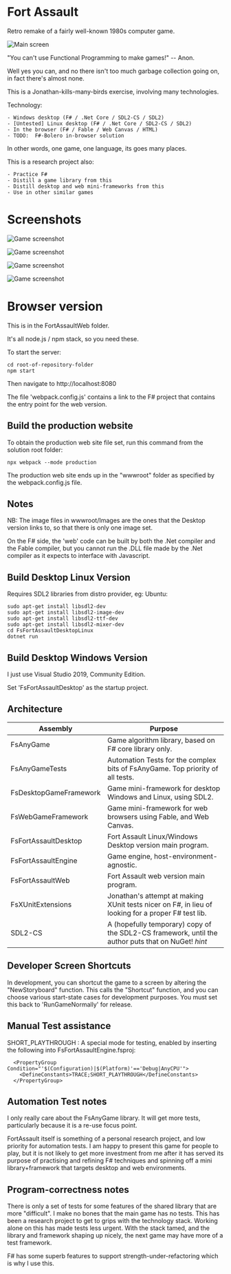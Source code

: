 
Fort Assault
============

Retro remake of a fairly well-known 1980s computer game.

![Main screen](/WebImages/Image1.jpg)

"You can't use Functional Programming to make games!" -- Anon.

Well yes you can, and no there isn't too much garbage collection 
going on, in fact there's almost none.

This is a Jonathan-kills-many-birds exercise, involving many technologies.

Technology:

    - Windows desktop (F# / .Net Core / SDL2-CS / SDL2)
    - [Untested] Linux desktop (F# / .Net Core / SDL2-CS / SDL2) 
    - In the browser (F# / Fable / Web Canvas / HTML)
	- TODO:  F#-Bolero in-browser solution

In other words, one game, one language, its goes many places.

This is a research project also:

	- Practice F#
	- Distill a game library from this
	- Distill desktop and web mini-frameworks from this
	- Use in other similar games

Screenshots
===========

![Game screenshot](/WebImages/Image2.jpg)

![Game screenshot](/WebImages/Image3.jpg)

![Game screenshot](/WebImages/Image4.jpg)

![Game screenshot](/WebImages/Image5.jpg)

Browser version
===============
This is in the FortAssaultWeb folder.

It's all node.js / npm stack, so you need these.

To start the server:

	cd root-of-repository-folder
	npm start

Then navigate to http://localhost:8080

The file 'webpack.config.js' contains a link to the F#
project that contains the entry point for the web version.

Build the production website
----------------------------
To obtain the production web site file set, run this command
from the solution root folder:

	npx webpack --mode production

The production web site ends up in the "wwwroot" folder as
specified by the webpack.config.js file.

Notes
-----
NB: The image files in wwwroot/Images are the ones that the
Desktop version links to, so that there is only one image set.

On the F# side, the 'web' code can be built by both the .Net
compiler and the Fable compiler, but you cannot run the .DLL
file made by the .Net compiler as it expects to interface
with Javascript.

Build Desktop Linux Version
---------------------------
Requires SDL2 libraries from distro provider, eg: Ubuntu:

	sudo apt-get install libsdl2-dev
	sudo apt-get install libsdl2-image-dev
	sudo apt-get install libsdl2-ttf-dev
	sudo apt-get install libsdl2-mixer-dev
	cd FsFortAssaultDesktopLinux
	dotnet run

Build Desktop Windows Version
-----------------------------
I just use Visual Studio 2019, Community Edition.

Set 'FsFortAssaultDesktop' as the startup project.


Architecture
------------

| Assembly                | Purpose                                                                                            |
|-------------------------|----------------------------------------------------------------------------------------------------|
| FsAnyGame               | Game algorithm library, based on F# core library only.                                             |
| FsAnyGameTests          | Automation Tests for the complex bits of FsAnyGame.  Top priority of all tests.                    |
| FsDesktopGameFramework  | Game mini-framework for desktop Windows and Linux, using SDL2.                                     |
| FsWebGameFramework      | Game mini-framework for web browsers using Fable, and Web Canvas.                                  |
| FsFortAssaultDesktop    | Fort Assault Linux/Windows Desktop version main program.                                           |
| FsFortAssaultEngine     | Game engine, host-environment-agnostic.                                                            |
| FsFortAssaultWeb        | Fort Assault web version main program.                                                             |
| FsXUnitExtensions       | Jonathan's attempt at making XUnit tests nicer on F#, in lieu of looking for a proper F# test lib. |
| SDL2-CS                 | A (hopefully temporary) copy of the SDL2-CS framework, until the author puts that on NuGet! *hint* |

Developer Screen Shortcuts
--------------------------
In development, you can shortcut the game to a screen by altering the "NewStoryboard" function.
This calls the "Shortcut" function, and you can choose various start-state cases for
development purposes.  You must set this back to 'RunGameNormally' for release.

Manual Test assistance
----------------------
SHORT_PLAYTHROUGH : A special mode for testing, enabled by inserting the following
into FsFortAssaultEngine.fsproj:

```
  <PropertyGroup Condition="'$(Configuration)|$(Platform)'=='Debug|AnyCPU'">
    <DefineConstants>TRACE;SHORT_PLAYTHROUGH</DefineConstants>
  </PropertyGroup>
```

Automation Test notes
---------------------
I only really care about the FsAnyGame library.  It will get more tests, particularly
because it is a re-use focus point.

FortAssault itself is something of a personal research project, and low priority 
for automation tests.  I am happy to present this game for people to play, but it is 
not likely to get more investment from me after it has served its purpose of
practising and refining F# techniques and spinning off a mini library+framework
that targets desktop and web environments.

Program-correctness notes
-------------------------
There is only a set of tests for some features of the shared library that are more
"difficult".  I make no bones that the main game has no tests.  This has been a
research project to get to grips with the technology stack.  Working alone on this
has made tests less urgent.  With the stack tamed, and the library and framework
shaping up nicely, the next game may have more of a test framework.

F# has some superb features to support strength-under-refactoring which is why I
use this.


